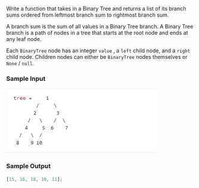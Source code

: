 Write a function that takes in a Binary Tree and returns a list of its branch sums ordered from leftmost branch sum to rightmost branch
sum.

A branch sum is the sum of all values in a Binary Tree branch. A Binary Tree branch is a path of nodes in a tree that starts at the root
node and ends at any leaf node.

Each `BinaryTree` node has an integer `value` , a `left` child node, and a `right` child node. Children nodes can either be
`BinaryTree` nodes themselves or `None` / `null`.

### Sample Input

![Sample Input](./sample.png)

### Sample Output

```javascript
[15, 16, 18, 10, 11];
```
